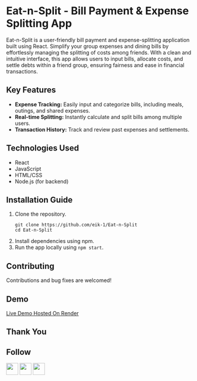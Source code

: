 # Eat-n-Split - Bill Payment & Expense Splitting App

Eat-n-Split is a user-friendly bill payment and expense-splitting application built using React. Simplify your group expenses and dining bills by effortlessly managing the splitting of costs among friends. With a clean and intuitive interface, this app allows users to input bills, allocate costs, and settle debts within a friend group, ensuring fairness and ease in financial transactions.

## Key Features

-   **Expense Tracking:** Easily input and categorize bills, including meals, outings, and shared expenses.
-   **Real-time Splitting:** Instantly calculate and split bills among multiple users.
-   **Transaction History:** Track and review past expenses and settlements.

## Technologies Used

-   React
-   JavaScript
-   HTML/CSS
-   Node.js (for backend)

## Installation Guide

1. Clone the repository.
    ```
    git clone https://github.com/eik-1/Eat-n-Split
    cd Eat-n-Split
    ```
2. Install dependencies using npm.
3. Run the app locally using `npm start`.

## Contributing

Contributions and bug fixes are welcomed!

## Demo

[Live Demo Hosted On Render](https://eat-n-split-xiqg.onrender.com)

## Thank You

## Follow

[<img height="32" width="32" src="https://cdn.simpleicons.org/instagram/dcd0ff"/>](https://www.instagram.com/eik.crimes/) [<img height="32" width="32" src="https://cdn.simpleicons.org/twitter/dcd0ff"/>](https://twitter.com/sarthakrawatbiz) [<img height="32" width="32" src="https://cdn.simpleicons.org/linkedin/dcd0ff"/>](https://www.linkedin.com/in/sarthak-raw-eth/)
